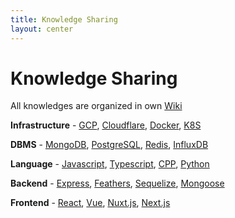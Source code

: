 ```yaml
---
title: Knowledge Sharing
layout: center
---
```


# Knowledge Sharing

All knowledges are organized in own [Wiki](https://seongland.seongland.com)

<p><strong>Infrastructure</strong> -
<a href="https://seongland.seongland.com/GCP-dc29aee7d3da4cfbaed3f8bce47e8424">GCP</a>,
<a href="https://seongland.seongland.com/Cloudflare-878e4d0e330a430f9b2fe653de49c523">Cloudflare</a>,
<a href="https://seongland.seongland.com/Docker-103c7b90450f45bda55b9b75d0d9e73a">Docker</a>,
<a href="https://seongland.seongland.com/Kubernetes-e84d655289d447619f131783283b9b94">K8S</a></p>
<p><strong>DBMS</strong> -
<a href="https://seongland.seongland.com/mongoDB-2444695fc9c64c75b982098bbb93b5e1">MongoDB</a>,
<a href="https://seongland.seongland.com/PostgreSQL-3ae3f466dca04db5a5e1d1f8560f1cfb">PostgreSQL</a>,
<a href="https://seongland.seongland.com/Redis-0160526170bd4e63a8d0963c98c09fc5">Redis</a>,
<a href="https://seongland.seongland.com/InfluxDB-eeccbffc14da40b0944ba7dca325b892">InfluxDB</a></p>
<p><strong>Language</strong> -
<a href="https://seongland.seongland.com/JavaScript-d8251729bdf14178bd7f08044cd0810a">Javascript</a>,
<a href="https://seongland.seongland.com/Typescript-c30005ca7aeb48189fb2fbf9acad81e3">Typescript</a>,
<a href="https://seongland.seongland.com/C-0716826a645c48d6875b047db04ade44">CPP</a>,
<a href="https://seongland.seongland.com/Python-620b70e49f334d789295ba5c5ad27878">Python</a></p>
<p><strong>Backend</strong> -
<a href="https://seongland.seongland.com/Express-cae23ff4f4e74a28b492d9bb7ccf42cc">Express</a>,
<a href="https://seongland.seongland.com/Feathers-e1b8acbc3f354aada48afe48e00c222c">Feathers</a>,
<a href="https://seongland.seongland.com/sequelize-eb27e316933f437896497aad33634535">Sequelize</a>,
<a href="https://seongland.seongland.com/Mongoose-1dd2af4c70254bfb8fc48ffe87dfbfab">Mongoose</a></p>
<p><strong>Frontend</strong> -
<a href="https://seongland.seongland.com/React-6be17656bd6e4fc79074ced55e7f61fd">React</a>,
<a href="https://seongland.seongland.com/Vue-f1e411ee22464799b47cad2c83cee06f">Vue</a>,
<a href="https://seongland.seongland.com/Nuxt-f622f76b0cb64b3dae70c11ddc544114">Nuxt.js</a>,
<a href="https://seongland.seongland.com/Next-js-a75e711438774ea5aaffeb913b3173f0">Next.js</a></p>
